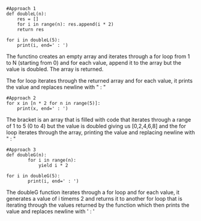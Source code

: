 ```
#Approach 1
def doubleL(n):
    res = []
    for i in range(n): res.append(i * 2)
    return res

for i in doubleL(5): 
    print(i, end=' : ')
```

The functino creates an empty array and iterates through a for loop from 1 to N (starting from 0) and for each value, append it to the array but the value is doubled. The array is returned.

The for loop iterates through the returned array and for each value, it prints the value and replaces newline with " : "

```
#Approach 2
for x in [n * 2 for n in range(5)]:
    print(x, end=' : ')
```
The bracket is an array that is filled with code that iterates through a range of 1 to 5 (0 to 4) but the value is doubled giving us [0,2,4,6,8] and the for loop iterates through the array, printing the value and replacing newline with " : "
```
#Approach 3
def doubleG(n):
        for i in range(n):
            yield i * 2

for i in doubleG(5):
        print(i, end=' : ')
```

The doubleG function iterates through a for loop and for each value, it generates a value of i timems 2 and returns it to another for loop that is iterating through the values returned by the function which then prints the value and replaces newline with ' : '
